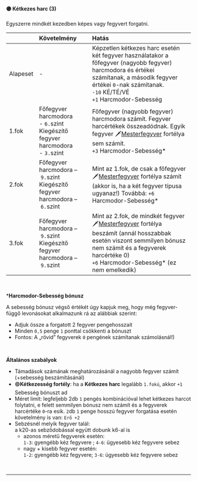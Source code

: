 #### 🟣 Kétkezes harc (3)

Egyszerre mindkét kezedben képes vagy fegyvert forgatni.

| |  Követelmény | Hatás  |
| :----------- | :----------- | :----------- |
| Alapeset| - | Képzetlen kétkezes harc esetén két fegyver használatakor a főfegyver (nagyobb fegyver) harcmodora és értékei számítanak, a második fegyver értékei `0`-nak számítanak.<br />`-10`&nbsp;KÉ/TÉ/VÉ<br />`+1`&nbsp;Harcmodor-Sebesség |
| 1.fok | Főfegyver harcmodora<br />- `6.`szint<br />Kiegészítő fegyver harcmodora<br />- `3.`szint | Főfegyver (nagyobb fegyver) harcmodora számít. Fegyver harcértékek összeadódnak. Egyik fegyver 🗡️[Mesterfegyver](mesterfegyver.md) fortélya sem számít.<br />`+3` Harcmodor-Sebesség* |
| 2.fok | Főfegyver harcmodora&nbsp;–&nbsp;`9.`szint<br />Kiegészítő fegyver harcmodora&nbsp;–&nbsp;`6.`szint | Mint az 1.fok, de csak a főfegyver 🗡️[Mesterfegyver](mesterfegyver.md) fortélya számít (akkor is, ha a két fegyver típusa ugyanaz!) Továbbá: `+6` Harcmodor-Sebesség* |
| 3.fok | Főfegyver harcmodora&nbsp;–&nbsp;`9.`szint<br />Kiegészítő fegyver harcmodora&nbsp;–&nbsp;`9.`szint | Mint az 2.fok, de mindkét fegyver 🗡️[Mesterfegyver](mesterfegyver.md) fortélya beszámít (annál hosszabbak esetén viszont semmilyen bónusz nem számít és a fegyverek harcértéke 0)<br />`+6` Harcmodor-Sebesség* (ez nem emelkedik) |

<br />

***Harcmodor-Sebesség bónusz**

A sebesség bónusz végső értékét úgy kapjuk meg, hogy még fegyver-függő levonásokat alkalmazunk rá az alábbiak szerint:

- Adjuk össze a forgatott 2 fegyver pengehosszait
-  Minden `0,5` penge `1` ponttal csökkenti a bónuszt
-  Fontos: A „rövid” fegyverek `0` pengének számítanak számolásnál!)

<br />

**Általános szabályok**

- Támadások számának meghatározásánál a nagyobb fegyver számít (+sebesség beszámításánál)
- 🟣**Kétkezesség fortély**: ha a **Kétkezes harc** legalább `1.fokú`, akkor `+1` Sebesség bónuszt ad
- Méret limit: legfeljebb 2db `1` pengés kombinációval lehet kétkezes harcot folytatni, e felett semmilyen bónusz nem számít és a fegyverek harcértéke `0`-ra esik.
`2`db `1` penge hosszú fegyver forgatása esetén követelmény is van: `Erő +2`
- Sebzésnél melyik fegyver talál:<br />a k20-as sebződobással együtt dobunk k6-al is
  - azonos méretű fegyverek esetén:<br />`1-3`: gyengébb kéz fegyvere ; `4-6`: ügyesebb kéz fegyvere sebez
  - nagy + kisebb fegyver esetén:<br />`1-2`: gyengébb kéz fegyvere; `3-6`: ügyesebb kéz fegyvere sebez

<br />

---
